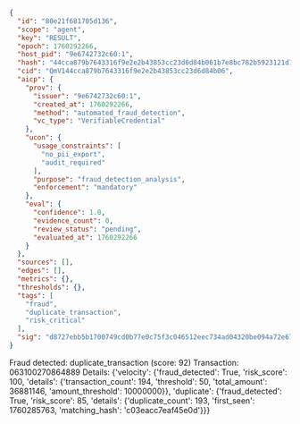 ```json
{
  "id": "80e21f681705d136",
  "scope": "agent",
  "key": "RESULT",
  "epoch": 1760292266,
  "host_pid": "9e6742732c60:1",
  "hash": "44cca879b7643316f9e2e2b43853cc23d6d84b061b7e8bc782b5923121d7f6f8",
  "cid": "QmV144cca879b7643316f9e2e2b43853cc23d6d84b06",
  "aicp": {
    "prov": {
      "issuer": "9e6742732c60:1",
      "created_at": 1760292266,
      "method": "automated_fraud_detection",
      "vc_type": "VerifiableCredential"
    },
    "ucon": {
      "usage_constraints": [
        "no_pii_export",
        "audit_required"
      ],
      "purpose": "fraud_detection_analysis",
      "enforcement": "mandatory"
    },
    "eval": {
      "confidence": 1.0,
      "evidence_count": 0,
      "review_status": "pending",
      "evaluated_at": 1760292266
    }
  },
  "sources": [],
  "edges": [],
  "metrics": {},
  "thresholds": {},
  "tags": [
    "fraud",
    "duplicate_transaction",
    "risk_critical"
  ],
  "sig": "d8727ebb5b1700749cd0b77e0c75f3c046512eec734ad04320be094a72e67f0f"
}
```

Fraud detected: duplicate_transaction (score: 92)
Transaction: 063100270864889
Details: {'velocity': {'fraud_detected': True, 'risk_score': 100, 'details': {'transaction_count': 194, 'threshold': 50, 'total_amount': 36881146, 'amount_threshold': 10000000}}, 'duplicate': {'fraud_detected': True, 'risk_score': 85, 'details': {'duplicate_count': 193, 'first_seen': 1760285763, 'matching_hash': 'c03eacc7eaf45e0d'}}}